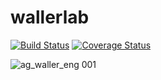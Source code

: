 # wallerlab

[![Build Status](https://travis-ci.org/wallerlab/wallerlab.svg?branch=master)](https://travis-ci.org/wallerlab/wallerlab)
[![Coverage Status](https://coveralls.io/repos/github/wallerlab/wallerlab/badge.svg?branch=master)](https://coveralls.io/github/wallerlab/wallerlab?branch=master)

![ag_waller_eng 001](https://cloud.githubusercontent.com/assets/13583117/17080793/12907304-5170-11e6-8863-dc7d851245c4.jpg)
